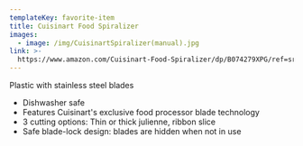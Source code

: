 ```yaml
---
templateKey: favorite-item
title: Cuisinart Food Spiralizer
images:
  - image: /img/CuisinartSpiralizer(manual).jpg
link: >-
  https://www.amazon.com/Cuisinart-Food-Spiralizer/dp/B074279XPG/ref=sr_1_fkmr0_4?ie=UTF8&qid=1513133836&sr=8-4-fkmr0&keywords=cuisinart+vegetable+spiralizer
---
```

Plastic with stainless steel blades

* Dishwasher safe
* Features Cuisinart's exclusive food processor blade technology
* 3 cutting options: Thin or thick julienne, ribbon slice
* Safe blade-lock design: blades are hidden when not in use
